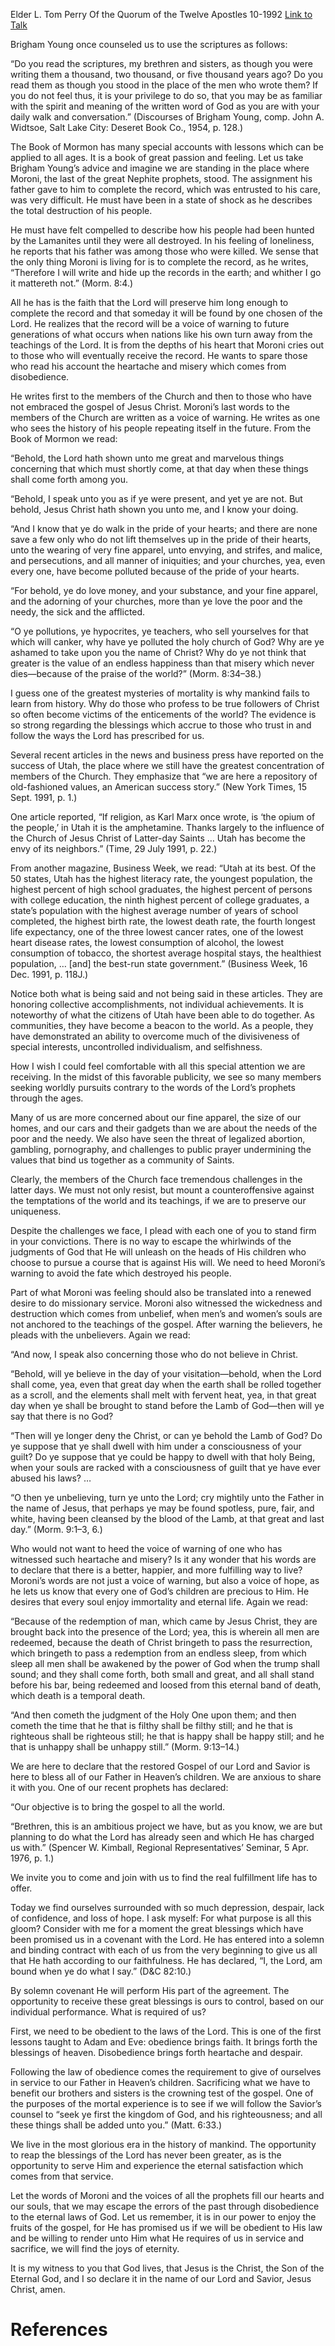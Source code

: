 Elder L. Tom Perry
Of the Quorum of the Twelve Apostles
10-1992
[Link to Talk](https://www.churchofjesuschrist.org/study/general-conference/1992/10/behold-the-lord-hath-shown-unto-me-great-and-marvelous-things?lang=eng)

Brigham Young once counseled us to use the scriptures as follows:

“Do you read the scriptures, my brethren and sisters, as though you were writing them a thousand, two thousand, or five thousand years ago? Do you read them as though you stood in the place of the men who wrote them? If you do not feel thus, it is your privilege to do so, that you may be as familiar with the spirit and meaning of the written word of God as you are with your daily walk and conversation.” (Discourses of Brigham Young, comp. John A. Widtsoe, Salt Lake City: Deseret Book Co., 1954, p. 128.)

The Book of Mormon has many special accounts with lessons which can be applied to all ages. It is a book of great passion and feeling. Let us take Brigham Young’s advice and imagine we are standing in the place where Moroni, the last of the great Nephite prophets, stood. The assignment his father gave to him to complete the record, which was entrusted to his care, was very difficult. He must have been in a state of shock as he describes the total destruction of his people.

He must have felt compelled to describe how his people had been hunted by the Lamanites until they were all destroyed. In his feeling of loneliness, he reports that his father was among those who were killed. We sense that the only thing Moroni is living for is to complete the record, as he writes, “Therefore I will write and hide up the records in the earth; and whither I go it mattereth not.” (Morm. 8:4.)

All he has is the faith that the Lord will preserve him long enough to complete the record and that someday it will be found by one chosen of the Lord. He realizes that the record will be a voice of warning to future generations of what occurs when nations like his own turn away from the teachings of the Lord. It is from the depths of his heart that Moroni cries out to those who will eventually receive the record. He wants to spare those who read his account the heartache and misery which comes from disobedience.

He writes first to the members of the Church and then to those who have not embraced the gospel of Jesus Christ. Moroni’s last words to the members of the Church are written as a voice of warning. He writes as one who sees the history of his people repeating itself in the future. From the Book of Mormon we read:

“Behold, the Lord hath shown unto me great and marvelous things concerning that which must shortly come, at that day when these things shall come forth among you.

“Behold, I speak unto you as if ye were present, and yet ye are not. But behold, Jesus Christ hath shown you unto me, and I know your doing.

“And I know that ye do walk in the pride of your hearts; and there are none save a few only who do not lift themselves up in the pride of their hearts, unto the wearing of very fine apparel, unto envying, and strifes, and malice, and persecutions, and all manner of iniquities; and your churches, yea, even every one, have become polluted because of the pride of your hearts.

“For behold, ye do love money, and your substance, and your fine apparel, and the adorning of your churches, more than ye love the poor and the needy, the sick and the afflicted.

“O ye pollutions, ye hypocrites, ye teachers, who sell yourselves for that which will canker, why have ye polluted the holy church of God? Why are ye ashamed to take upon you the name of Christ? Why do ye not think that greater is the value of an endless happiness than that misery which never dies—because of the praise of the world?” (Morm. 8:34–38.)

I guess one of the greatest mysteries of mortality is why mankind fails to learn from history. Why do those who profess to be true followers of Christ so often become victims of the enticements of the world? The evidence is so strong regarding the blessings which accrue to those who trust in and follow the ways the Lord has prescribed for us.

Several recent articles in the news and business press have reported on the success of Utah, the place where we still have the greatest concentration of members of the Church. They emphasize that “we are here a repository of old-fashioned values, an American success story.” (New York Times, 15 Sept. 1991, p. 1.)

One article reported, “If religion, as Karl Marx once wrote, is ‘the opium of the people,’ in Utah it is the amphetamine. Thanks largely to the influence of the Church of Jesus Christ of Latter-day Saints … Utah has become the envy of its neighbors.” (Time, 29 July 1991, p. 22.)

From another magazine, Business Week, we read: “Utah at its best. Of the 50 states, Utah has the highest literacy rate, the youngest population, the highest percent of high school graduates, the highest percent of persons with college education, the ninth highest percent of college graduates, a state’s population with the highest average number of years of school completed, the highest birth rate, the lowest death rate, the fourth longest life expectancy, one of the three lowest cancer rates, one of the lowest heart disease rates, the lowest consumption of alcohol, the lowest consumption of tobacco, the shortest average hospital stays, the healthiest population, … [and] the best-run state government.” (Business Week, 16 Dec. 1991, p. 118J.)

Notice both what is being said and not being said in these articles. They are honoring collective accomplishments, not individual achievements. It is noteworthy of what the citizens of Utah have been able to do together. As communities, they have become a beacon to the world. As a people, they have demonstrated an ability to overcome much of the divisiveness of special interests, uncontrolled individualism, and selfishness.

How I wish I could feel comfortable with all this special attention we are receiving. In the midst of this favorable publicity, we see so many members seeking worldly pursuits contrary to the words of the Lord’s prophets through the ages.

Many of us are more concerned about our fine apparel, the size of our homes, and our cars and their gadgets than we are about the needs of the poor and the needy. We also have seen the threat of legalized abortion, gambling, pornography, and challenges to public prayer undermining the values that bind us together as a community of Saints.

Clearly, the members of the Church face tremendous challenges in the latter days. We must not only resist, but mount a counteroffensive against the temptations of the world and its teachings, if we are to preserve our uniqueness.

Despite the challenges we face, I plead with each one of you to stand firm in your convictions. There is no way to escape the whirlwinds of the judgments of God that He will unleash on the heads of His children who choose to pursue a course that is against His will. We need to heed Moroni’s warning to avoid the fate which destroyed his people.

Part of what Moroni was feeling should also be translated into a renewed desire to do missionary service. Moroni also witnessed the wickedness and destruction which comes from unbelief, when men’s and women’s souls are not anchored to the teachings of the gospel. After warning the believers, he pleads with the unbelievers. Again we read:

“And now, I speak also concerning those who do not believe in Christ.

“Behold, will ye believe in the day of your visitation—behold, when the Lord shall come, yea, even that great day when the earth shall be rolled together as a scroll, and the elements shall melt with fervent heat, yea, in that great day when ye shall be brought to stand before the Lamb of God—then will ye say that there is no God?

“Then will ye longer deny the Christ, or can ye behold the Lamb of God? Do ye suppose that ye shall dwell with him under a consciousness of your guilt? Do ye suppose that ye could be happy to dwell with that holy Being, when your souls are racked with a consciousness of guilt that ye have ever abused his laws? …

“O then ye unbelieving, turn ye unto the Lord; cry mightily unto the Father in the name of Jesus, that perhaps ye may be found spotless, pure, fair, and white, having been cleansed by the blood of the Lamb, at that great and last day.” (Morm. 9:1–3, 6.)

Who would not want to heed the voice of warning of one who has witnessed such heartache and misery? Is it any wonder that his words are to declare that there is a better, happier, and more fulfilling way to live? Moroni’s words are not just a voice of warning, but also a voice of hope, as he lets us know that every one of God’s children are precious to Him. He desires that every soul enjoy immortality and eternal life. Again we read:

“Because of the redemption of man, which came by Jesus Christ, they are brought back into the presence of the Lord; yea, this is wherein all men are redeemed, because the death of Christ bringeth to pass the resurrection, which bringeth to pass a redemption from an endless sleep, from which sleep all men shall be awakened by the power of God when the trump shall sound; and they shall come forth, both small and great, and all shall stand before his bar, being redeemed and loosed from this eternal band of death, which death is a temporal death.

“And then cometh the judgment of the Holy One upon them; and then cometh the time that he that is filthy shall be filthy still; and he that is righteous shall be righteous still; he that is happy shall be happy still; and he that is unhappy shall be unhappy still.” (Morm. 9:13–14.)

We are here to declare that the restored Gospel of our Lord and Savior is here to bless all of our Father in Heaven’s children. We are anxious to share it with you. One of our recent prophets has declared:

“Our objective is to bring the gospel to all the world.

“Brethren, this is an ambitious project we have, but as you know, we are but planning to do what the Lord has already seen and which He has charged us with.” (Spencer W. Kimball, Regional Representatives’ Seminar, 5 Apr. 1976, p. 1.)

We invite you to come and join with us to find the real fulfillment life has to offer.

Today we find ourselves surrounded with so much depression, despair, lack of confidence, and loss of hope. I ask myself: For what purpose is all this gloom? Consider with me for a moment the great blessings which have been promised us in a covenant with the Lord. He has entered into a solemn and binding contract with each of us from the very beginning to give us all that He hath according to our faithfulness. He has declared, “I, the Lord, am bound when ye do what I say.” (D&C 82:10.)

By solemn covenant He will perform His part of the agreement. The opportunity to receive these great blessings is ours to control, based on our individual performance. What is required of us?

First, we need to be obedient to the laws of the Lord. This is one of the first lessons taught to Adam and Eve: obedience brings faith. It brings forth the blessings of heaven. Disobedience brings forth heartache and despair.

Following the law of obedience comes the requirement to give of ourselves in service to our Father in Heaven’s children. Sacrificing what we have to benefit our brothers and sisters is the crowning test of the gospel. One of the purposes of the mortal experience is to see if we will follow the Savior’s counsel to “seek ye first the kingdom of God, and his righteousness; and all these things shall be added unto you.” (Matt. 6:33.)

We live in the most glorious era in the history of mankind. The opportunity to reap the blessings of the Lord has never been greater, as is the opportunity to serve Him and experience the eternal satisfaction which comes from that service.

Let the words of Moroni and the voices of all the prophets fill our hearts and our souls, that we may escape the errors of the past through disobedience to the eternal laws of God. Let us remember, it is in our power to enjoy the fruits of the gospel, for He has promised us if we will be obedient to His law and be willing to render unto Him what He requires of us in service and sacrifice, we will find the joys of eternity.

It is my witness to you that God lives, that Jesus is the Christ, the Son of the Eternal God, and I so declare it in the name of our Lord and Savior, Jesus Christ, amen.

# References
